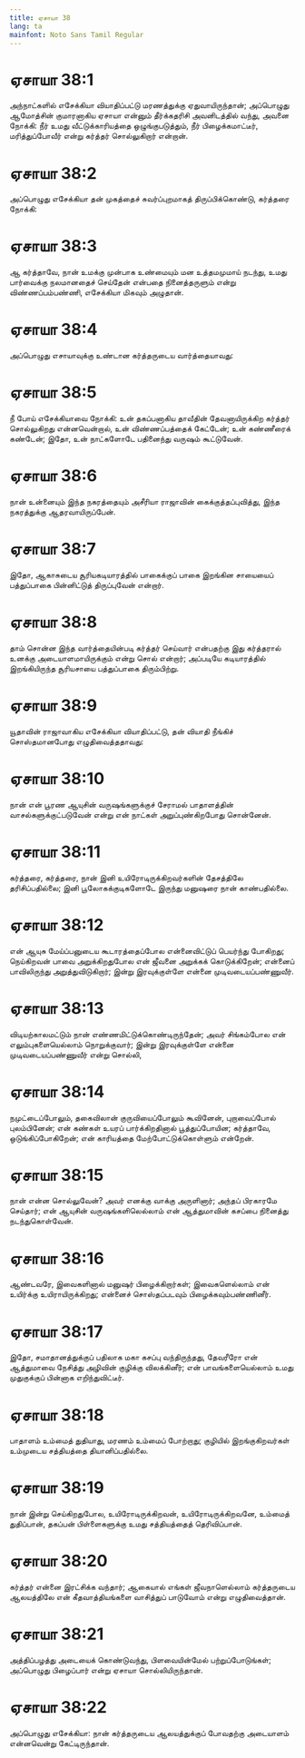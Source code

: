 ```yaml
---
title: ஏசாயா 38
lang: ta
mainfont: Noto Sans Tamil Regular
---
```


# ஏசாயா 38:1

அந்நாட்களில் எசேக்கியா வியாதிப்பட்டு மரணத்துக்கு ஏதுவாயிருந்தான்; அப்பொழுது ஆமோத்சின் குமாரனாகிய ஏசாயா என்னும் தீர்க்கதரிசி அவனிடத்தில் வந்து, அவனை நோக்கி: நீர் உமது வீட்டுக்காரியத்தை ஒழுங்குபடுத்தும், நீர் பிழைக்கமாட்டீர், மரித்துப்போவீர் என்று கர்த்தர் சொல்லுகிறார் என்றான்.

# ஏசாயா 38:2

அப்பொழுது எசேக்கியா தன் முகத்தைச் சுவர்ப்புறமாகத் திருப்பிக்கொண்டு, கர்த்தரை நோக்கி:

# ஏசாயா 38:3

ஆ கர்த்தாவே, நான் உமக்கு முன்பாக உண்மையும் மன உத்தமமுமாய் நடந்து, உமது பார்வைக்கு நலமானதைச் செய்தேன் என்பதை நினைத்தருளும் என்று விண்ணப்பம்பண்ணி, எசேக்கியா மிகவும் அழுதான்.

# ஏசாயா 38:4

அப்பொழுது எசாயாவுக்கு உண்டான கர்த்தருடைய வார்த்தையாவது:

# ஏசாயா 38:5

நீ போய் எசேக்கியாவை நோக்கி: உன் தகப்பனாகிய தாவீதின் தேவனாயிருக்கிற கர்த்தர் சொல்லுகிறது என்னவென்றால், உன் விண்ணப்பத்தைக் கேட்டேன்; உன் கண்ணீரைக் கண்டேன்; இதோ, உன் நாட்களோடே பதினைந்து வருஷம் கூட்டுவேன்.

# ஏசாயா 38:6

நான் உன்னையும் இந்த நகரத்தையும் அசீரியா ராஜாவின் கைக்குத்தப்புவித்து, இந்த நகரத்துக்கு ஆதரவாயிருப்பேன்.

# ஏசாயா 38:7

இதோ, ஆகாசுடைய சூரியகடியாரத்தில் பாகைக்குப் பாகை இறங்கின சாயையைப் பத்துப்பாகை பின்னிட்டுத் திருப்புவேன் என்றார்.

# ஏசாயா 38:8

தாம் சொன்ன இந்த வார்த்தையின்படி கர்த்தர் செய்வார் என்பதற்கு இது கர்த்தரால் உனக்கு அடையாளமாயிருக்கும் என்று சொல் என்றார்; அப்படியே கடியாரத்தில் இறங்கியிருந்த சூரியசாயை பத்துப்பாகை திரும்பிற்று.

# ஏசாயா 38:9

யூதாவின் ராஜாவாகிய எசேக்கியா வியாதிப்பட்டு, தன் வியாதி நீங்கிச் சொஸ்தமானபோது எழுதிவைத்ததாவது:

# ஏசாயா 38:10

நான் என் பூரண ஆயுசின் வருஷங்களுக்குச் சேராமல் பாதாளத்தின் வாசல்களுக்குட்படுவேன் என்று என் நாட்கள் அறுப்புண்கிறபோது சொன்னேன்.

# ஏசாயா 38:11

கர்த்தரை, கர்த்தரை, நான் இனி உயிரோடிருக்கிறவர்களின் தேசத்திலே தரிசிப்பதில்லை; இனி பூலோகக்குடிகளோடே இருந்து மனுஷரை நான் காண்பதில்லை.

# ஏசாயா 38:12

என் ஆயுசு மேய்ப்பனுடைய கூடாரத்தைப்போல என்னைவிட்டுப் பெயர்ந்து போகிறது; நெய்கிறவன் பாவை அறுக்கிறதுபோல என் ஜீவனை அறுக்கக் கொடுக்கிறேன்; என்னைப் பாவிலிருந்து அறுத்துவிடுகிறார்; இன்று இரவுக்குள்ளே என்னை முடிவடையப்பண்ணுவீர்.

# ஏசாயா 38:13

விடியற்காலமட்டும் நான் எண்ணமிட்டுக்கொண்டிருந்தேன்; அவர் சிங்கம்போல என் எலும்புகளையெல்லாம் நொறுக்குவார்; இன்று இரவுக்குள்ளே என்னை முடிவடையப்பண்ணுவீர் என்று சொல்லி,

# ஏசாயா 38:14

நமுட்டைப்போலும், தகைவிலான் குருவியைப்போலும் கூவினேன், புறாவைப்போல் புலம்பினேன்; என் கண்கள் உயரப் பார்க்கிறதினால் பூத்துப்போயின; கர்த்தாவே, ஒடுங்கிப்போகிறேன்; என் காரியத்தை மேற்போட்டுக்கொள்ளும் என்றேன்.

# ஏசாயா 38:15

நான் என்ன சொல்லுவேன்? அவர் எனக்கு வாக்கு அருளினார்; அந்தப் பிரகாரமே செய்தார்; என் ஆயுசின் வருஷங்களிலெல்லாம் என் ஆத்துமாவின் கசப்பை நினைத்து நடந்துகொள்வேன்.

# ஏசாயா 38:16

ஆண்டவரே, இவைகளினால் மனுஷர் பிழைக்கிறார்கள்; இவைகளெல்லாம் என் உயிர்க்கு உயிராயிருக்கிறது; என்னைச் சொஸ்தப்படவும் பிழைக்கவும்பண்ணினீர்.

# ஏசாயா 38:17

இதோ, சமாதானத்துக்குப் பதிலாக மகா கசப்பு வந்திருந்தது, தேவரீரோ என் ஆத்துமாவை நேசித்து அழிவின் குழிக்கு விலக்கினீர்; என் பாவங்களையெல்லாம் உமது முதுகுக்குப் பின்னாக எறிந்துவிட்டீர்.

# ஏசாயா 38:18

பாதாளம் உம்மைத் துதியாது, மரணம் உம்மைப் போற்றாது; குழியில் இறங்குகிறவர்கள் உம்முடைய சத்தியத்தை தியானிப்பதில்லை.

# ஏசாயா 38:19

நான் இன்று செய்கிறதுபோல, உயிரோடிருக்கிறவன், உயிரோடிருக்கிறவனே, உம்மைத் துதிப்பான், தகப்பன் பிள்ளைகளுக்கு உமது சத்தியத்தைத் தெரிவிப்பான்.

# ஏசாயா 38:20

கர்த்தர் என்னை இரட்சிக்க வந்தார்; ஆகையால் எங்கள் ஜீவநாளெல்லாம் கர்த்தருடைய ஆலயத்திலே என் கீதவாத்தியங்களை வாசித்துப் பாடுவோம் என்று எழுதிவைத்தான்.

# ஏசாயா 38:21

அத்திப்பழத்து அடையைக் கொண்டுவந்து, பிளவையின்மேல் பற்றுப்போடுங்கள்; அப்பொழுது பிழைப்பார் என்று ஏசாயா சொல்லியிருந்தான்.

# ஏசாயா 38:22

அப்பொழுது எசேக்கியா: நான் கர்த்தருடைய ஆலயத்துக்குப் போவதற்கு அடையாளம் என்னவென்று கேட்டிருந்தான்.

